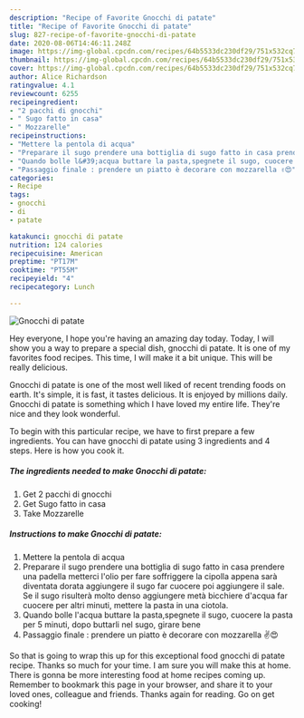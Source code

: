 ```yaml
---
description: "Recipe of Favorite Gnocchi di patate"
title: "Recipe of Favorite Gnocchi di patate"
slug: 827-recipe-of-favorite-gnocchi-di-patate
date: 2020-08-06T14:46:11.248Z
image: https://img-global.cpcdn.com/recipes/64b5533dc230df29/751x532cq70/gnocchi-di-patate-recipe-main-photo.jpg
thumbnail: https://img-global.cpcdn.com/recipes/64b5533dc230df29/751x532cq70/gnocchi-di-patate-recipe-main-photo.jpg
cover: https://img-global.cpcdn.com/recipes/64b5533dc230df29/751x532cq70/gnocchi-di-patate-recipe-main-photo.jpg
author: Alice Richardson
ratingvalue: 4.1
reviewcount: 6255
recipeingredient:
- "2 pacchi di gnocchi"
- " Sugo fatto in casa"
- " Mozzarelle"
recipeinstructions:
- "Mettere la pentola di acqua"
- "Preparare il sugo prendere una bottiglia di sugo fatto in casa prendere una padella metterci l&#39;olio per fare soffriggere la cipolla appena sarà diventata dorata aggiungere il sugo far cuocere poi aggiungere il sale. Se il sugo risulterà molto denso aggiungere metà bicchiere d&#39;acqua far cuocere per altri minuti, mettere la pasta in una ciotola."
- "Quando bolle l&#39;acqua buttare la pasta,spegnete il sugo, cuocere la pasta per 5 minuti, dopo buttarli nel sugo, girare bene"
- "Passaggio finale : prendere un piatto è decorare con mozzarella ✌️😍"
categories:
- Recipe
tags:
- gnocchi
- di
- patate

katakunci: gnocchi di patate 
nutrition: 124 calories
recipecuisine: American
preptime: "PT17M"
cooktime: "PT55M"
recipeyield: "4"
recipecategory: Lunch

---
```



![Gnocchi di patate](https://img-global.cpcdn.com/recipes/64b5533dc230df29/751x532cq70/gnocchi-di-patate-recipe-main-photo.jpg)

Hey everyone, I hope you're having an amazing day today. Today, I will show you a way to prepare a special dish, gnocchi di patate. It is one of my favorites food recipes. This time, I will make it a bit unique. This will be really delicious.



Gnocchi di patate is one of the most well liked of recent trending foods on earth. It's simple, it is fast, it tastes delicious. It is enjoyed by millions daily. Gnocchi di patate is something which I have loved my entire life. They're nice and they look wonderful.


To begin with this particular recipe, we have to first prepare a few ingredients. You can have gnocchi di patate using 3 ingredients and 4 steps. Here is how you cook it.

<!--inarticleads1-->

##### The ingredients needed to make Gnocchi di patate:

1. Get 2 pacchi di gnocchi
1. Get  Sugo fatto in casa
1. Take  Mozzarelle




<!--inarticleads2-->

##### Instructions to make Gnocchi di patate:

1. Mettere la pentola di acqua
1. Preparare il sugo prendere una bottiglia di sugo fatto in casa prendere una padella metterci l&#39;olio per fare soffriggere la cipolla appena sarà diventata dorata aggiungere il sugo far cuocere poi aggiungere il sale. Se il sugo risulterà molto denso aggiungere metà bicchiere d&#39;acqua far cuocere per altri minuti, mettere la pasta in una ciotola.
1. Quando bolle l&#39;acqua buttare la pasta,spegnete il sugo, cuocere la pasta per 5 minuti, dopo buttarli nel sugo, girare bene
1. Passaggio finale : prendere un piatto è decorare con mozzarella ✌️😍




So that is going to wrap this up for this exceptional food gnocchi di patate recipe. Thanks so much for your time. I am sure you will make this at home. There is gonna be more interesting food at home recipes coming up. Remember to bookmark this page in your browser, and share it to your loved ones, colleague and friends. Thanks again for reading. Go on get cooking!
